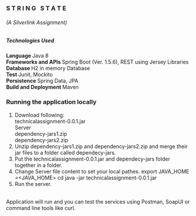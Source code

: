 <h3>S T R I N G &nbsp; S T A T E</h3> <h6>(A Silverlink Assignment)</h6>

<h5>Technologies Used</h5>

<b> Language </b> Java 8 <br/>
<b> Frameworks and APIs </b> Spring Boot (Ver. 1.5.6), REST using Jersey Libraries </br>
<b> Database </b> H2 in memory Database </br>
<b> Test </b> Junit, Mockito </br>
<b> Persistence </b> Spring Data, JPA </br>
<b> Build and Deployment </b> Maven </br>


### Running the application locally

1. Download following: </br>
technicalassignment-0.0.1.jar</br>
Server</br>
dependency-jars1.zip</br>
dependency-jars2.zip</br>
2. Unzip dependency-jars1.zip and dependency-jars2.zip and merge their jar files to a folder called dependecy-jars.</br>
3. Put the technicalassignment-0.0.1.jar and dependecy-jars folder together in a folder.</br>
4. Change Server file content to set your local pathes.
export JAVA_HOME =<JAVA_HOME>
cd <The jar file path>
java -jar technicalassignment-0.0.1.jar</br>
5. Run the server.</br>
</br>
Application will run and you can test the services using Postman, SoapUI or command line tools like curl.

